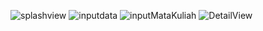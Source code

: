 ![splashview](https://github.com/user-attachments/assets/f0211597-65cf-4f0f-8d0b-8d7f1c644aee)
![inputdata](https://github.com/user-attachments/assets/abc78daa-a8f0-4c7c-a71b-b2a99d3e0b05)
![inputMataKuliah](https://github.com/user-attachments/assets/405b2e10-8c89-41cd-87b9-cd81d3c29cc3)
![DetailView](https://github.com/user-attachments/assets/e2bf4135-ead9-4190-84ba-091855ec80c0)
